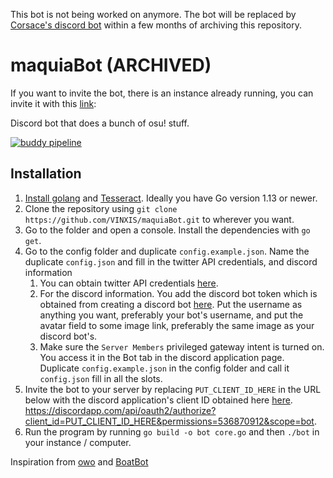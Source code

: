 This bot is not being worked on anymore. The bot will be replaced by [Corsace's discord bot](https://github.com/Corsace/Corsace/tree/master/DiscordBot) within a few months of archiving this repository.


# maquiaBot (ARCHIVED)
If you want to invite the bot, there is an instance already running, you can invite it with this [link](https://discordapp.com/oauth2/authorize?&client_id=551667572723023893&scope=bot&permissions=0): 

Discord bot that does a bunch of osu! stuff.

[![buddy pipeline](https://app.buddy.works/nyquillppysh/maquiabot/pipelines/pipeline/300684/badge.svg?token=82ffef6998b4d03ae05429bee692027ed1bf6c628ea54cbf1838ecd5e8b3a7a4 "buddy pipeline")](https://app.buddy.works/nyquillppysh/maquiabot/pipelines/pipeline/300684)

## Installation
 1. [Install golang](https://golang.org/doc/install) and [Tesseract](https://github.com/UB-Mannheim/tesseract/wiki). Ideally you have Go version 1.13 or newer. 
 2. Clone the repository using `git clone https://github.com/VINXIS/maquiaBot.git` to wherever you want.
 3. Go to the folder and open a console. Install the dependencies with `go get`.
 4. Go to the config folder and duplicate `config.example.json`. Name the duplicate `config.json` and fill in the twitter API credentials, and discord information
	 1. You can obtain twitter API credentials [here](https://developer.twitter.com/en/docs).
	 2. For the discord information. You add the discord bot token which is obtained from creating a discord bot [here](https://discordapp.com/developers/applications). Put the username as anything you want, preferably your bot's username, and put the avatar field to some image link, preferably the same image as your discord bot's.
	 3. Make sure the `Server Members` privileged gateway intent is turned on. You access it in the Bot tab in the discord application page.
Duplicate `config.example.json` in the config folder and call it `config.json` fill in all the slots.
 5. Invite the bot to your server by replacing `PUT_CLIENT_ID_HERE` in the URL below with the discord application's client ID obtained here [here](https://discordapp.com/developers/applications). https://discordapp.com/api/oauth2/authorize?client_id=PUT_CLIENT_ID_HERE&permissions=536870912&scope=bot.
7. Run the program by running `go build -o bot core.go` and then `./bot` in your instance / computer.

Inspiration from [owo](https://github.com/AznStevy/owo) and [BoatBot](https://github.com/0xg0ldpk3rx0/SupportBot)

